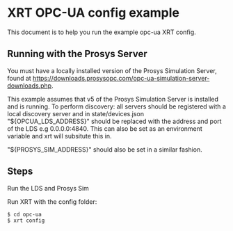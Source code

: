 # XRT OPC-UA config example

This document is to help you run the example opc-ua XRT config.

## Running with the Prosys Server

You must have a locally installed version of the Prosys Simulation Server,
found at https://downloads.prosysopc.com/opc-ua-simulation-server-downloads.php.

This example assumes that v5 of the Prosys Simulation Server is installed and is running. 
To perform discovery: all servers should be registered with a local discovery server and in state/devices.json "${OPCUA_LDS_ADDRESS}"
should be replaced with the address and port of the LDS e.g 0.0.0.0:4840. This can also be set as an environment variable and xrt will subsitute this in.

"${PROSYS_SIM_ADDRESS}" should also be set in a similar fashion.

## Steps

Run the LDS and Prosys Sim

Run XRT with the config folder:

```
$ cd opc-ua
$ xrt config
```
